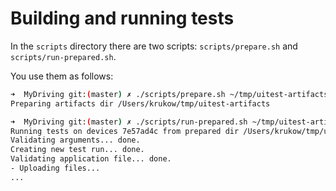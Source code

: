 # Building and running tests
In the `scripts` directory there are two scripts:
`scripts/prepare.sh` and `scripts/run-prepared.sh`.

You use them as follows:

```bash
➜  MyDriving git:(master) ✗ ./scripts/prepare.sh ~/tmp/uitest-artifacts
Preparing artifacts dir /Users/krukow/tmp/uitest-artifacts

➜  MyDriving git:(master) ✗ ./scripts/run-prepared.sh ~/tmp/uitest-artifacts 7e57ad4c
Running tests on devices 7e57ad4c from prepared dir /Users/krukow/tmp/uitest-artifacts
Validating arguments... done.
Creating new test run... done.
Validating application file... done.
- Uploading files...
...

```
